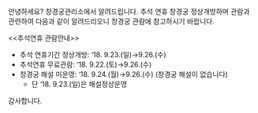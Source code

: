 안녕하세요? 창경궁관리소에서 알려드립니다. 추석 연휴 창경궁 정상개방하며 관람과 관련하여 다음과 같이 알려드리오니 창경궁 관람에 참고하시기 바랍니다.

<<추석연휴 관람안내>>
- 추석 연휴기간 정상개방: ‘18. 9.23.(일)→9.26.(수)
- 추석연휴 무료관람: ‘18. 9.22.(토)→9.26.(수)
- 창경궁 해설 미운영: ‘18. 9.24.(월)→9.26.(수) (창경궁 해설이 없습니다)
  - 단 ‘18. 9.23.(일)은 해설정상운영

감사합니다.